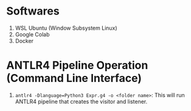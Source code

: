 # Softwares

1. WSL Ubuntu (Window Subsystem Linux)
2. Google Colab
3. Docker

# ANTLR4 Pipeline Operation (Command Line Interface)

1. ``` antlr4 -Dlanguage=Python3 Expr.g4 -o <folder name> ```: This will run ANTLR4 pipeline that creates the visitor and listener. 

